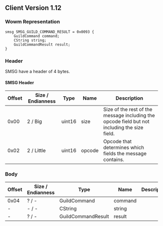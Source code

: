 ## Client Version 1.12

### Wowm Representation
```rust,ignore
smsg SMSG_GUILD_COMMAND_RESULT = 0x0093 {
    GuildCommand command;    
    CString string;    
    GuildCommandResult result;    
}
```
### Header
SMSG have a header of 4 bytes.

#### SMSG Header
| Offset | Size / Endianness | Type   | Name   | Description |
| ------ | ----------------- | ------ | ------ | ----------- |
| 0x00   | 2 / Big           | uint16 | size   | Size of the rest of the message including the opcode field but not including the size field.|
| 0x02   | 2 / Little        | uint16 | opcode | Opcode that determines which fields the message contains.|
### Body
| Offset | Size / Endianness | Type | Name | Description |
| ------ | ----------------- | ---- | ---- | ----------- |
| 0x04 | ? / - | GuildCommand | command |  |
| - | - / - | CString | string |  |
| - | ? / - | GuildCommandResult | result |  |

